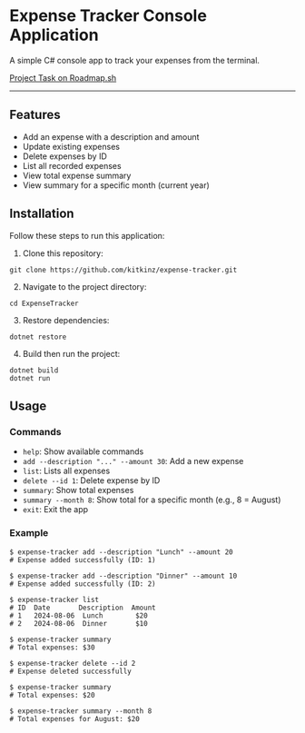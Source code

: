 # Expense Tracker Console Application

A simple C# console app to track your expenses from the terminal.

[Project Task on Roadmap.sh](https://roadmap.sh/projects/expense-tracker)

---

## Features
- Add an expense with a description and amount
- Update existing expenses
- Delete expenses by ID
- List all recorded expenses
- View total expense summary
- View summary for a specific month (current year)

## Installation
Follow these steps to run this application:
1. Clone this repository:
```
git clone https://github.com/kitkinz/expense-tracker.git
```
2. Navigate to the project directory:
```
cd ExpenseTracker
```
3. Restore dependencies:
```
dotnet restore
```
4. Build then run the project:
```
dotnet build
dotnet run
```

## Usage
### Commands
- `help`: Show available commands
- `add --description "..." --amount 30`: Add a new expense
- `list`: Lists all expenses
- `delete --id 1`: Delete expense by ID
- `summary`: Show total expenses
- `summary --month 8`: Show total for a specific month (e.g., 8 = August)
- `exit`: Exit the app

### Example
```
$ expense-tracker add --description "Lunch" --amount 20
# Expense added successfully (ID: 1)

$ expense-tracker add --description "Dinner" --amount 10
# Expense added successfully (ID: 2)

$ expense-tracker list
# ID  Date       Description  Amount
# 1   2024-08-06  Lunch        $20
# 2   2024-08-06  Dinner       $10

$ expense-tracker summary
# Total expenses: $30

$ expense-tracker delete --id 2
# Expense deleted successfully

$ expense-tracker summary
# Total expenses: $20

$ expense-tracker summary --month 8
# Total expenses for August: $20
```